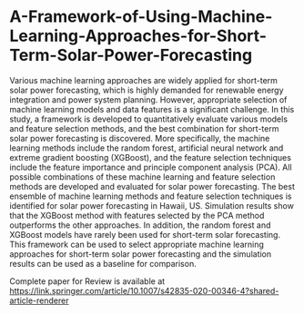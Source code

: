 # A-Framework-of-Using-Machine-Learning-Approaches-for-Short-Term-Solar-Power-Forecasting
Various machine learning approaches are widely applied for short-term solar power forecasting, which is highly demanded for renewable energy integration and power system planning. However, appropriate selection of machine learning models and data features is a significant challenge. In this study, a framework is developed to quantitatively evaluate various models and feature selection methods, and the best combination for short-term solar power forecasting is discovered. More specifically, the machine learning methods include the random forest, artificial neural network and extreme gradient boosting (XGBoost), and the feature selection techniques include the feature importance and principle component analysis (PCA). All possible combinations of these machine learning and feature selection methods are developed and evaluated for solar power forecasting. The best ensemble of machine learning methods and feature selection techniques is identified for solar power forecasting in Hawaii, US. Simulation results show that the XGBoost method with features selected by the PCA method outperforms the other approaches. In addition, the random forest and XGBoost models have rarely been used for short-term solar forecasting. This framework can be used to select appropriate machine learning approaches for short-term solar power forecasting and the simulation results can be used as a baseline for comparison.

Complete paper for Review is available at https://link.springer.com/article/10.1007/s42835-020-00346-4?shared-article-renderer
